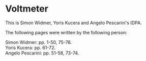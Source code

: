 # Voltmeter
This is Simon Widmer, Yoris Kucera and Angelo Pescarini's IDPA.<br/>

The following pages were written by the following person:<br/>

  Simon Widmer: pp. 1-50, 75-78.<br/>
  Yoris Kucera: pp. 61-72.<br/>
  Angelo Pescarini: pp. 51-58, 73-74.<br/>

